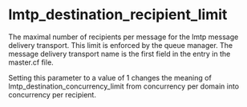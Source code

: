 # lmtp_destination_recipient_limit 

 The maximal number of recipients per message for the lmtp
message delivery transport. This limit is enforced by the queue
manager. The message delivery transport name is the first field in
the entry in the master.cf file.  

 Setting this parameter to a value of 1 changes the meaning of
lmtp_destination_concurrency_limit from concurrency per domain into
concurrency per recipient.  


